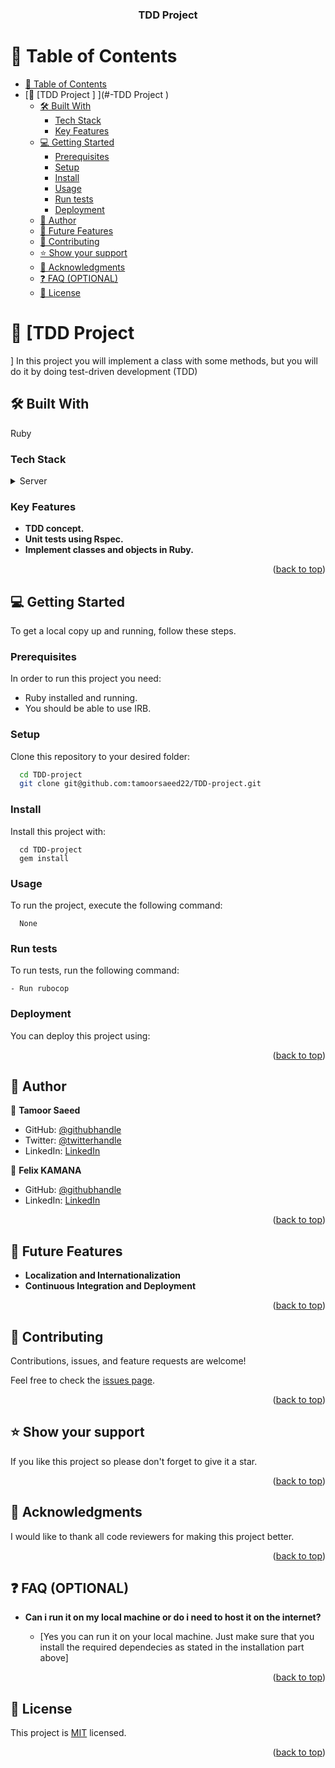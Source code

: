 <a name="readme-top"></a>

<div align="center">


  <h3><b>TDD Project

</b></h3>

</div>


# 📗 Table of Contents


- [📗 Table of Contents](#-table-of-contents)
- [📖 \[TDD Project
\] ](#-TDD Project
)
  - [🛠 Built With ](#-built-with-)
    - [Tech Stack ](#tech-stack-)
    - [Key Features ](#key-features-)
  - [💻 Getting Started ](#-getting-started-)
    - [Prerequisites](#prerequisites)
    - [Setup](#setup)
    - [Install](#install)
    - [Usage](#usage)
    - [Run tests](#run-tests)
    - [Deployment](#deployment)
  - [👥 Author ](#-author-)
  - [🔭 Future Features ](#-future-features-)
  - [🤝 Contributing ](#-contributing-)
  - [⭐️ Show your support ](#️-show-your-support-)
  - [🙏 Acknowledgments ](#-acknowledgments-)
  - [❓ FAQ (OPTIONAL) ](#-faq-optional-)
  - [📝 License ](#-license-)


# 📖 [TDD Project
] <a name="about-project"></a>
In this project you will implement a class with some methods, but you will do it by doing test-driven development (TDD)
## 🛠 Built With <a name="built-with"></a>
Ruby

### Tech Stack <a name="tech-stack"></a>

<details>
  <summary>Server</summary>
  <ul>
    <li><a https://www.ruby-lang.org/en/>Ruby</a></li>
  </ul>
</details>

### Key Features <a name="key-features"></a>

- **TDD concept.**
- **Unit tests using Rspec.**
- **Implement classes and objects in Ruby.**

<p align="right">(<a href="#readme-top">back to top</a>)</p>

## 💻 Getting Started <a name="getting-started"></a>


To get a local copy up and running, follow these steps.

### Prerequisites

In order to run this project you need:

- Ruby installed and running.
- You should be able to use IRB.


### Setup

Clone this repository to your desired folder:
```sh
  cd TDD-project
  git clone git@github.com:tamoorsaeed22/TDD-project.git
```


### Install

Install this project with:
```
  cd TDD-project
  gem install

```

### Usage

To run the project, execute the following command:

```
  None

```


### Run tests

To run tests, run the following command:
```
- Run rubocop
```
### Deployment

You can deploy this project using:


<p align="right">(<a href="#readme-top">back to top</a>)</p>


## 👥 Author <a name="authors"></a>

👤 **Tamoor Saeed**

- GitHub: [@githubhandle](https://github.com/tamoorsaeed22)
- Twitter: [@twitterhandle](https://www.linkedin.com/in/tamoor-saeed-58912a233/)
- LinkedIn: [LinkedIn](https://linkedin.com/in/linkedinhandle)

👤 **Felix KAMANA**

- GitHub: [@githubhandle](https://github.com/fezzopro)
- LinkedIn: [LinkedIn](https://linkedin.com/in/kamana-felix)


<p align="right">(<a href="#readme-top">back to top</a>)</p>


## 🔭 Future Features <a name="future-features"></a>

-  **Localization and Internationalization**
-  **Continuous Integration and Deployment**

<p align="right">(<a href="#readme-top">back to top</a>)</p>


## 🤝 Contributing <a name="contributing"></a>

Contributions, issues, and feature requests are welcome!

Feel free to check the [issues page](../../issues/).

<p align="right">(<a href="#readme-top">back to top</a>)</p>


## ⭐️ Show your support <a name="support"></a>


If you like this project so please don't forget to give it a star.

<p align="right">(<a href="#readme-top">back to top</a>)</p>


## 🙏 Acknowledgments <a name="acknowledgements"></a>

I would like to thank all code reviewers for making this project better.

<p align="right">(<a href="#readme-top">back to top</a>)</p>


## ❓ FAQ (OPTIONAL) <a name="faq"></a>

- **Can i run it on my local machine or do i need to host it on the internet?**

  - [Yes you can run it on your local machine. Just make sure that you install the required dependecies as stated in the installation part above]

<p align="right">(<a href="#readme-top">back to top</a>)</p>


## 📝 License <a name="license"></a>
This project is [MIT](LICENSE) licensed.


<p align="right">(<a href="#readme-top">back to top</a>)</p>